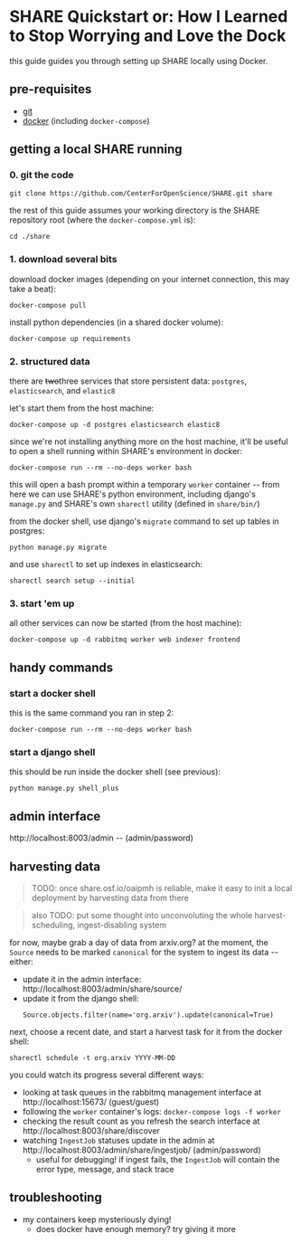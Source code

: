 # SHARE Quickstart or: How I Learned to Stop Worrying and Love the Dock

this guide guides you through setting up SHARE locally using Docker.

## pre-requisites
- [git](https://git-scm.com/)
- [docker](https://www.docker.com/) (including `docker-compose`)

## getting a local SHARE running

### 0. git the code
```
git clone https://github.com/CenterForOpenScience/SHARE.git share
```
the rest of this guide assumes your working directory is the SHARE repository root
(where the `docker-compose.yml` is):
```
cd ./share
```

### 1. download several bits
download docker images (depending on your internet connection, this may take a beat):
```
docker-compose pull
```
install python dependencies (in a shared docker volume):
```
docker-compose up requirements
```

### 2. structured data
there are ~~two~~three services that store persistent data: `postgres`, `elasticsearch`, and `elastic8`

let's start them from the host machine:
```
docker-compose up -d postgres elasticsearch elastic8
```

since we're not installing anything more on the host machine, it'll be useful to open
a shell running within SHARE's environment in docker:
```
docker-compose run --rm --no-deps worker bash
```
this will open a bash prompt within a temporary `worker` container -- from here we can
use SHARE's python environment, including django's `manage.py` and SHARE's own `sharectl`
utility (defined in `share/bin/`)

from the docker shell, use django's `migrate` command to set up tables in postgres:
```
python manage.py migrate
```
and use `sharectl` to set up indexes in elasticsearch:
```
sharectl search setup --initial
```

### 3. start 'em up
all other services can now be started (from the host machine):
```
docker-compose up -d rabbitmq worker web indexer frontend
```

## handy commands

### start a docker shell

this is the same command you ran in step 2:

```
docker-compose run --rm --no-deps worker bash
```

### start a django shell

this should be run inside the docker shell (see previous):

```
python manage.py shell_plus
```

## admin interface
http://localhost:8003/admin -- (admin/password)

## harvesting data
> TODO: once share.osf.io/oaipmh is reliable, make it easy to init a local deployment by harvesting data from there

> also TODO: put some thought into unconvoluting the whole harvest-scheduling, ingest-disabling system

for now, maybe grab a day of data from arxiv.org? at the moment, the `Source` needs to be marked
`canonical` for the system to ingest its data -- either:
  - update it in the admin interface: http://localhost:8003/admin/share/source/
  - update it from the django shell:
    ```
    Source.objects.filter(name='org.arxiv').update(canonical=True)
    ```

next, choose a recent date, and start a harvest task for it from the docker shell:

```
sharectl schedule -t org.arxiv YYYY-MM-DD
```

you could watch its progress several different ways:
  - looking at task queues in the rabbitmq management interface at http://localhost:15673/ (guest/guest)
  - following the `worker` container's logs: `docker-compose logs -f worker`
  - checking the result count as you refresh the search interface at http://localhost:8003/share/discover
  - watching `IngestJob` statuses update in the admin at http://localhost:8003/admin/share/ingestjob/ (admin/password)
    - useful for debugging! if ingest fails, the `IngestJob` will contain the error type, message, and stack trace

## troubleshooting
- my containers keep mysteriously dying!
  - does docker have enough memory? try giving it more

